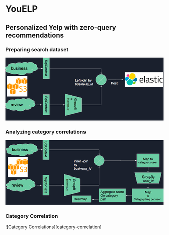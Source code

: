 # YouELP

## Personalized Yelp with zero-query recommendations

### Preparing search dataset

[ingestion-flow]: https://github.com/pariban/YouELP/raw/master/images/ingest.png "Ingestion Flow"

![Ingesting search dataset][ingestion-flow]

### Analyzing category correlations

[analysis-flow]: https://github.com/pariban/YouELP/raw/master/images/analysis.png "Analysis Flow"

![Analyzing dataset][analysis-flow]

### Category Correlation
[category-corrlation]: https://github.com/pariban/YouELP/raw/master/images/analysis.png "Category Correlation"

![Category Correlations][category-correlation]
